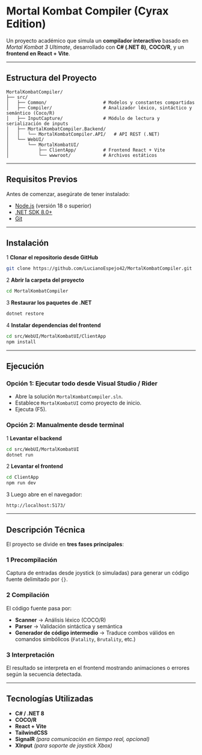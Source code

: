 # Mortal Kombat Compiler (Cyrax Edition)

Un proyecto académico que simula un **compilador interactivo** basado en *Mortal Kombat 3 Ultimate*, desarrollado con **C# (.NET 8)**, **COCO/R**, y un **frontend en React + Vite**.

---

## Estructura del Proyecto

```
MortalKombatCompiler/
├── src/
│   ├── Common/                     # Modelos y constantes compartidas
│   ├── Compiler/                   # Analizador léxico, sintáctico y semántico (Coco/R)
│   ├── InputCapture/               # Módulo de lectura y serialización de inputs
│   ├── MortalKombatCompiler.Backend/
│   │   └── MortalKombatCompiler.API/   # API REST (.NET)
│   └── WebUI/
│       └── MortalKombatUI/
│           ├── ClientApp/          # Frontend React + Vite
│           └── wwwroot/            # Archivos estáticos
```

---

##  Requisitos Previos

Antes de comenzar, asegúrate de tener instalado:

* [Node.js](https://nodejs.org/) (versión 18 o superior)
* [.NET SDK 8.0+](https://dotnet.microsoft.com/en-us/download)
* [Git](https://git-scm.com/)

---

##  Instalación

1️ **Clonar el repositorio desde GitHub**

```bash
git clone https://github.com/LucianoEspejo42/MortalKombatCompiler.git
```

2️ **Abrir la carpeta del proyecto**

```bash
cd MortalKombatCompiler
```

3️ **Restaurar los paquetes de .NET**

```bash
dotnet restore
```

4️ **Instalar dependencias del frontend**

```bash
cd src/WebUI/MortalKombatUI/ClientApp
npm install
```

---

##  Ejecución

### Opción 1: Ejecutar todo desde Visual Studio / Rider

* Abre la solución `MortalKombatCompiler.sln`.
* Establece `MortalKombatUI` como proyecto de inicio.
* Ejecuta (F5).

### Opción 2: Manualmente desde terminal

1️ **Levantar el backend**

```bash
cd src/WebUI/MortalKombatUI
dotnet run
```

2️ **Levantar el frontend**

```bash
cd ClientApp
npm run dev
```

3️ Luego abre en el navegador:

```
http://localhost:5173/
```

---

##  Descripción Técnica

El proyecto se divide en **tres fases principales**:

### 1️ Precompilación

Captura de entradas desde joystick (o simuladas) para generar un código fuente delimitado por `{}`.

### 2️ Compilación

El código fuente pasa por:

* **Scanner** → Análisis léxico (COCO/R)
* **Parser** → Validación sintáctica y semántica
* **Generador de código intermedio** → Traduce combos válidos en comandos simbólicos (`Fatality`, `Brutality`, etc.)

### 3️ Interpretación

El resultado se interpreta en el frontend mostrando animaciones o errores según la secuencia detectada.

---

##  Tecnologías Utilizadas

* **C# / .NET 8**
* **COCO/R**
* **React + Vite**
* **TailwindCSS**
* **SignalR** *(para comunicación en tiempo real, opcional)*
* **XInput** *(para soporte de joystick Xbox)*


